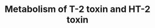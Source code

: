---
annotations:
- id: PW:0001365
  parent: classic metabolic pathway
  type: Pathway Ontology
  value: toxic secondary metabolite metabolic pathway
authors:
- Egonw
- Eweitz
- MaintBot
- Jmillanacosta
- Ddigles
citedin: ''
communities: []
description: The T-2 (also T2) toxin is a cause of food poisoning. Metabolisation
  to HT-2 is reported as a detoxification mechanism in mammals. This pathway describes
  the mycotoxin metabolism pathway of T-2 in wheat with putative biotransformation
  products. Compounds were converted into identifiers using the 2D drawings in Figure
  4 from Nathanail et al. 2015. Structure elucidation is detailed in Meng-Reiterer
  et al. 2015.
last-edited: 2025-07-14
ndex: null
organisms:
- Triticum aestivum
redirect_from:
- /index.php/Pathway:WP5425
- /instance/WP5425
- /instance/WP5425_r139958
revision: r139958
schema-jsonld:
- '@context': https://schema.org/
  '@id': https://wikipathways.github.io/pathways/WP5425.html
  '@type': Dataset
  creator:
    '@type': Organization
    name: WikiPathways
  description: The T-2 (also T2) toxin is a cause of food poisoning. Metabolisation
    to HT-2 is reported as a detoxification mechanism in mammals. This pathway describes
    the mycotoxin metabolism pathway of T-2 in wheat with putative biotransformation
    products. Compounds were converted into identifiers using the 2D drawings in Figure
    4 from Nathanail et al. 2015. Structure elucidation is detailed in Meng-Reiterer
    et al. 2015.
  keywords:
  - 15-acetyl-T2-tretraol-3-glucoside
  - 3'hydroxy-HT2-3-glucoside
  - 3'hydroxy-HT2-3-malonyl-glucoside
  - 3-acetyl-T2
  - 3-trans-feruloyl-T2
  - 3-trans-isoferuloyl-T2
  - HT-2 toxin
  - HT2-3-di-(1,4)-glucoside
  - HT2-3-di-(1,6)-glucoside
  - HT2-3-glucoside
  - HT2-3-malonyl-glucoside
  - T-2 toxin
  - T2-triol-3-glucoside
  - dehydro-HT2-3-glucoside
  license: CC0
  name: Metabolism of T-2 toxin and HT-2 toxin
seo: CreativeWork
title: Metabolism of T-2 toxin and HT-2 toxin
wpid: WP5425
---